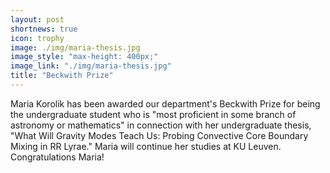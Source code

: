 ```yaml
---
layout: post
shortnews: true
icon: trophy
image: ./img/maria-thesis.jpg
image_style: "max-height: 400px;"
image_link: "./img/maria-thesis.jpg"
title: "Beckwith Prize"
---
```


Maria Korolik has been awarded our department's Beckwith Prize for being the undergraduate student who is "most proficient in some branch of astronomy or mathematics" in connection with her undergraduate thesis, "What Will Gravity Modes Teach Us: Probing Convective Core Boundary Mixing in RR Lyrae." Maria will continue her studies at KU Leuven. Congratulations Maria! 